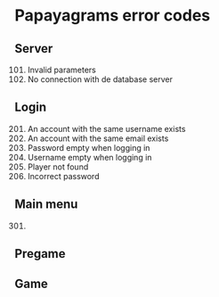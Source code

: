 # Papayagrams error codes

## Server
101. Invalid parameters
102. No connection with de database server

## Login
201. An account with the same username exists
202. An account with the same email exists
203. Password empty when logging in
204. Username empty when logging in
205. Player not found
206. Incorrect password

## Main menu
301. 

## Pregame

## Game
